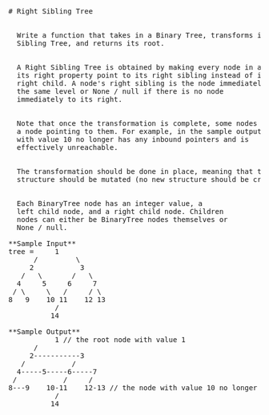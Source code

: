 <pre>
# Right Sibling Tree


  Write a function that takes in a Binary Tree, transforms it into a Right
  Sibling Tree, and returns its root.


  A Right Sibling Tree is obtained by making every node in a Binary Tree have
  its right property point to its right sibling instead of its
  right child. A node's right sibling is the node immediately to its right on
  the same level or None / null if there is no node
  immediately to its right.


  Note that once the transformation is complete, some nodes might no longer have
  a node pointing to them. For example, in the sample output below, the node
  with value 10 no longer has any inbound pointers and is
  effectively unreachable.


  The transformation should be done in place, meaning that the original data
  structure should be mutated (no new structure should be created).


  Each BinaryTree node has an integer value, a
  left child node, and a right child node. Children
  nodes can either be BinaryTree nodes themselves or
  None / null.

**Sample Input**
tree =     1
      /         \
     2           3
   /   \       /   \
  4     5     6     7
 / \     \   /     / \
8   9    10 11    12 13
           /
          14

**Sample Output**
           1 // the root node with value 1
      /
     2-----------3
   /           /
  4-----5-----6-----7
 /           /     /
8---9    10-11    12-13 // the node with value 10 no longer has a node pointing to it
           /
          14

</pre>
